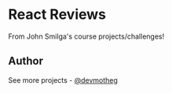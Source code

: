 # React Reviews

From John Smilga's course projects/challenges!

## Author

See more projects - [@devmotheg](https://github.com/devmotheg?tab=repositories)
